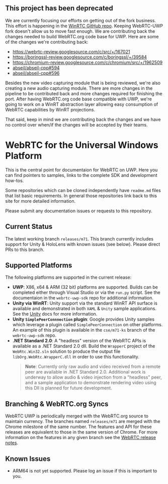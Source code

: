 ## This project has been deprecated

We are currently focusing our efforts on getting out of the fork business. This effort is happening in the [WinRTC GitHub repo](https://github.com/microsoft/winrtc). Keeping WebRTC-UWP fork doesn't allow us to move fast enough. We are contributing back the changes needed to build WebRTC.org code base for UWP. Here are some of the changes we're contributing back:

- https://webrtc-review.googlesource.com/c/src/+/167021
- https://boringssl-review.googlesource.com/c/boringssl/+/39584
- https://chromium-review.googlesource.com/c/chromium/src/+/1962509
- [abseil/abseil-cpp#594](https://github.com/abseil/abseil-cpp/pull/594)
- [abseil/abseil-cpp#596](https://github.com/abseil/abseil-cpp/pull/596)

Besides the new video capturing module that is being reviewed, we're also creating a new audio capturing module. There are more changes in the pipeline to be contributed back and more changes required for finishing the port. After having WebRTC.org code base compatible with UWP, we're going to work on a WinRT abstraction layer allowing easy consumption of WebRTC capabilities by WinRT projections.

That said, keep in mind we are contributing back the changes and we have no control over when/if the changes will be accepted by their teams.

# WebRTC for the Universal Windows Platform

This is the central point for documentaion for WebRTC on UWP.  Here you can find pointers to samples, links to the complete SDK and development how-tos.

Some repositories which can be cloned independently have `readme.md` files that list basic requirements.  In general those repositories link back to this site for more detailed information.

Please submit any documentation issues or requests to this repository.

## Current Status

The latest working branch `releases/m71`.  This branch currently includes support for Unity & HoloLens with known issues (see below).  Please direct PRs to this branch.

## Supported Platforms

The following platforms are supported in the current release:

- **UWP**: X86, x64 & ARM (32 bit) platforms are supported.  Builds can be completed either through Visual Studio or via the `run.py` script.  See the documentaion in the `webrtc-uwp-sdk` repo for additional information.
- **Unity via WinRT**: Unity support via the standard WinRT API surface is available and demonstrated in both `XAML` & `Unity` sample applications.  See the [Unity](how-to-peercc-unity.md) docs for more information.
- **Unity `SimplePeerConnnection` plugin**: Google provides Unity samples which leverage a plugin called `SimplePeerConnection` on other platforms.  An example of this plugin is available in the `cse/m71-ks` branch of the `webrtc-uwp-sdk` repo.
- **.NET Standard 2.0**: A "headless" version of the WebRTC APIs is available as a .NET Standard 2.0 dll.  Build the `WrapperC` project of the `WebRtc.Win32.sln` solution to produce the output file `libOrg.WebRtc.WrapperC.dll` in order to use this functionality.
  > **Note**: Currently only raw audio and video received from a remote peer are available in .NET Standard 2.0.  Additional work is underway to allow audio & video injection from a "headless" peer, and a sample application to demonstrate rendering video using this Dll is planned for future development.

## Branching & WebRTC.org Syncs

WebRTC UWP is periodically merged with the WebRTC.org source to maintain currency.  The branches named `releases/m71` are merged with the Chrome milestone of the same number.  The features and API for these releases are equivalent to those in the same version of Chrome.  For more information on the features in any given branch see the [WebRTC release notes](https://groups.google.com/forum/#!searchin/discuss-webrtc/webrtc$20release$20notes%7Csort:date).

## Known Issues

- ARM64 is not yet supported.  Please log an issue if this is important to you.
